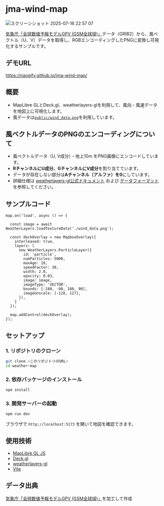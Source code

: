 # jma-wind-map


![スクリーンショット 2025-07-16 22 57 07](https://github.com/user-attachments/assets/66ff21e4-4aeb-440f-ba8e-5f74ed26240a)

[気象庁「全球数値予報モデルGPV (GSM全球域)」](https://www.data.jma.go.jp/developer/gpv_sample.html)データ（GRIB2）から、風ベクトル（U、V）データを取得し、RGBエンコーディングしたPNGに変換し可視化するサンプルです。

## デモURL
https://naogify.github.io/jma-wind-map/

## 概要
- MapLibre GLとDeck.gl、weatherlayers-glを利用して、風向・風速データを地図上に可視化します。
- 風データは[`public/wind_data.png`](public/wind_data.png)を利用しています。

## 風ベクトルデータのPNGのエンコーディングについて
- 風ベクトルデータ（U, V成分）・地上10m をPNG画像にエンコードしています。
- **RチャンネルにU成分、GチャンネルにV成分**を割り当てています。
- データが存在しない部分は**Aチャンネル（アルファ）を0**にしています。
- 詳細仕様は [weatherlayers-gl公式ドキュメント](https://docs.weatherlayers.com/weatherlayers-gl/data-sources#supported-data-types) および [データフォーマット](https://docs.weatherlayers.com/weatherlayers-gl/data-sources#supported-data-formats) を参照してください。


## サンプルコード

```
map.on('load', async () => {

  const image = await WeatherLayers.loadTextureData('./wind_data.png');

  const deckOverlay = new MapboxOverlay({
    interleaved: true,
    layers: [
      new WeatherLayers.ParticleLayer({
        id: 'particle',
        numParticles: 5000,
        maxAge: 10,
        speedFactor: 30,
        width: 2.0,
        opacity: 0.03,
        image: image,
        imageType: 'VECTOR',
        bounds: [-180, -90, 180, 90],
        imageUnscale: [-128, 127],
      }),
    ]
  });

  map.addControl(deckOverlay);
});
```

## セットアップ

### 1. リポジトリのクローン
```bash
git clone <このリポジトリのURL>
cd weather-map
```

### 2. 依存パッケージのインストール
```bash
npm install
```

### 3. 開発サーバーの起動
```bash
npm run dev
```

ブラウザで `http://localhost:5173` を開いて地図を確認できます。

## 使用技術
- [MapLibre GL JS](https://maplibre.org/)
- [Deck.gl](https://deck.gl/)
- [weatherlayers-gl](https://github.com/naogify/weatherlayers-gl)
- [Vite](https://vitejs.dev/)


## データ出典
[気象庁「全球数値予報モデルGPV (GSM全球域)」](https://www.data.jma.go.jp/developer/gpv_sample.html)を加工して作成
